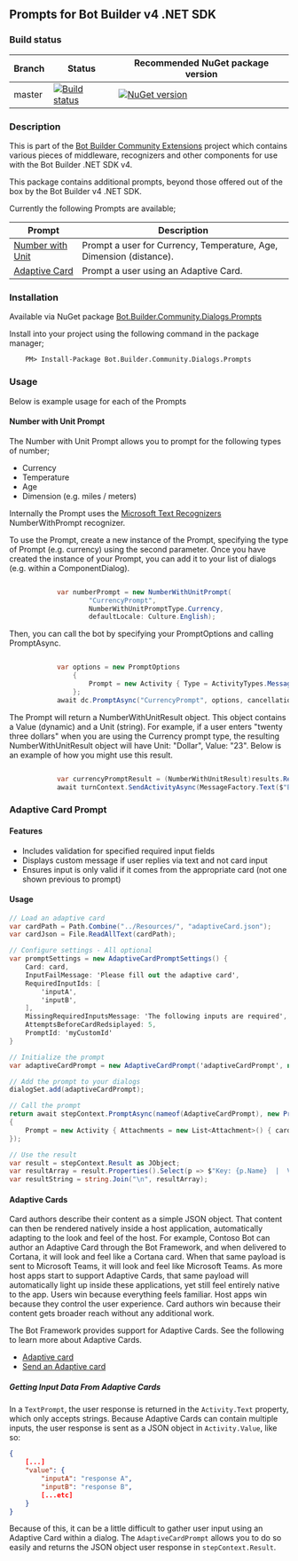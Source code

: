 ## Prompts for Bot Builder v4 .NET SDK

### Build status
| Branch | Status | Recommended NuGet package version |
| ------ | ------ | ------ |
| master | [![Build status](https://ci.appveyor.com/api/projects/status/b9123gl3kih8x9cb?svg=true)](https://ci.appveyor.com/project/garypretty/botbuilder-community) | [![NuGet version](https://img.shields.io/badge/NuGet-1.0.39-blue.svg)](https://www.nuget.org/packages/Bot.Builder.Community.Dialogs.Location/) |

### Description
This is part of the [Bot Builder Community Extensions](https://github.com/garypretty/botbuilder-community) project which contains various pieces of middleware, recognizers and other components for use with the Bot Builder .NET SDK v4.

This package contains additional prompts, beyond those offered out of the box by the Bot Builder v4 .NET SDK.

Currently the following Prompts are available;

| Prompt | Description |
| ------ | ------ |
| [Number with Unit](#number-with-unit-prompt) | Prompt a user for Currency, Temperature, Age, Dimension (distance). |
| [Adaptive Card](#adaptive-card-prompt) | Prompt a user using an Adaptive Card. |

### Installation

Available via NuGet package [Bot.Builder.Community.Dialogs.Prompts](https://www.nuget.org/packages/Bot.Builder.Community.Dialogs.Prompts/)

Install into your project using the following command in the package manager;
```
    PM> Install-Package Bot.Builder.Community.Dialogs.Prompts
```

### Usage

Below is example usage for each of the Prompts 

#### Number with Unit Prompt

The Number with Unit Prompt allows you to prompt for the following types of number;

* Currency
* Temperature
* Age
* Dimension (e.g. miles / meters)

Internally the Prompt uses the [Microsoft Text Recognizers](https://github.com/Microsoft/Recognizers-Text/tree/master/.NET) NumberWithPrompt recognizer.

To use the Prompt, create a new instance of the Prompt, specifying the type of Prompt (e.g. currency) using the second parameter.
Once you have created the instance of your Prompt, you can add it to your list of dialogs (e.g. within a ComponentDialog).

```cs

            var numberPrompt = new NumberWithUnitPrompt(
					"CurrencyPrompt", 
					NumberWithUnitPromptType.Currency, 
					defaultLocale: Culture.English);

```

Then, you can call the bot by specifying your PromptOptions and calling PromptAsync.

```cs

			var options = new PromptOptions 
				{ 
					Prompt = new Activity { Type = ActivityTypes.Message, Text = "Enter a currency." } 
				};
            await dc.PromptAsync("CurrencyPrompt", options, cancellationToken);

```

The Prompt will return a NumberWithUnitResult object. This object contains a Value (dynamic) and a Unit (string). 
For example, if a user enters "twenty three dollars" when you are using the Currency prompt type, the resulting NumberWithUnitResult object will have Unit: "Dollar", Value: "23".
Below is an example of how you might use this result.

```cs

			var currencyPromptResult = (NumberWithUnitResult)results.Result;
			await turnContext.SendActivityAsync(MessageFactory.Text($"Bot received Value: {currencyPromptResult.Value}, Unit: {currencyPromptResult.Unit}"), cancellationToken);

```

### Adaptive Card Prompt

#### Features

* Includes validation for specified required input fields
* Displays custom message if user replies via text and not card input
* Ensures input is only valid if it comes from the appropriate card (not one shown previous to prompt)

#### Usage

```csharp
// Load an adaptive card
var cardPath = Path.Combine("../Resources/", "adaptiveCard.json");
var cardJson = File.ReadAllText(cardPath);

// Configure settings - All optional
var promptSettings = new AdaptiveCardPromptSettings() {
    Card: card,
    InputFailMessage: 'Please fill out the adaptive card',
    RequiredInputIds: [
        'inputA',
        'inputB',
    ],
    MissingRequiredInputsMessage: 'The following inputs are required',
    AttemptsBeforeCardRedsiplayed: 5,
    PromptId: 'myCustomId'
}

// Initialize the prompt
var adaptiveCardPrompt = new AdaptiveCardPrompt('adaptiveCardPrompt', null, promptSettings);

// Add the prompt to your dialogs
dialogSet.add(adaptiveCardPrompt);

// Call the prompt
return await stepContext.PromptAsync(nameof(AdaptiveCardPrompt), new PromptOptions()
{
    Prompt = new Activity { Attachments = new List<Attachment>() { cardAttachment } }
});

// Use the result
var result = stepContext.Result as JObject;
var resultArray = result.Properties().Select(p => $"Key: {p.Name}  |  Value: {p.Value}").ToList();
var resultString = string.Join("\n", resultArray);
```

#### Adaptive Cards

Card authors describe their content as a simple JSON object. That content can then be rendered natively inside a host application, automatically adapting to the look and feel of the host. For example, Contoso Bot can author an Adaptive Card through the Bot Framework, and when delivered to Cortana, it will look and feel like a Cortana card. When that same payload is sent to Microsoft Teams, it will look and feel like Microsoft Teams. As more host apps start to support Adaptive Cards, that same payload will automatically light up inside these applications, yet still feel entirely native to the app. Users win because everything feels familiar. Host apps win because they control the user experience. Card authors win because their content gets broader reach without any additional work.

The Bot Framework provides support for Adaptive Cards.  See the following to learn more about Adaptive Cards.

- [Adaptive card](http://adaptivecards.io)
- [Send an Adaptive card](https://docs.microsoft.com/en-us/azure/bot-service/nodejs/bot-builder-nodejs-send-rich-cards?view=azure-bot-service-3.0&viewFallbackFrom=azure-bot-service-4.0#send-an-adaptive-card)

##### Getting Input Data From Adaptive Cards

In a `TextPrompt`, the user response is returned in the `Activity.Text` property, which only accepts strings. Because Adaptive Cards can contain multiple inputs, the user response is sent as a JSON object in `Activity.Value`, like so:

```json
{
    [...]
    "value": {
        "inputA": "response A",
        "inputB": "response B",
        [...etc]
    }
}
```

Because of this, it can be a little difficult to gather user input using an Adaptive Card within a dialog. The `AdaptiveCardPrompt` allows you to do so easily and returns the JSON object user response in `stepContext.Result`.